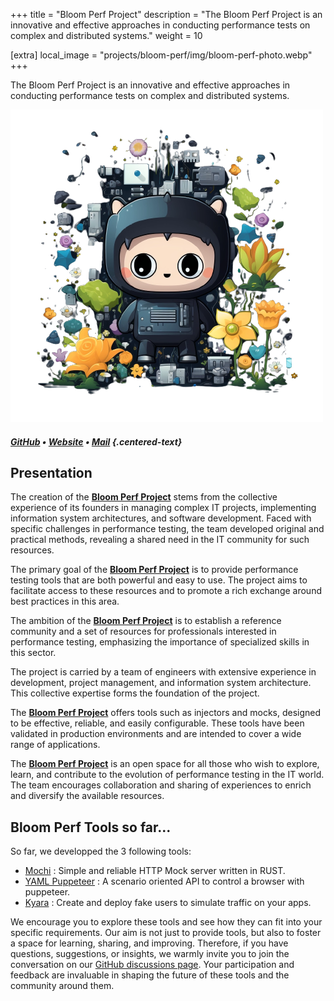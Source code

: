 +++
title = "Bloom Perf Project"
description = "The Bloom Perf Project is an innovative and effective approaches in conducting performance tests on complex and distributed systems."
weight = 10

[extra]
local_image = "projects/bloom-perf/img/bloom-perf-photo.webp"
+++

The Bloom Perf Project is an innovative and effective approaches in conducting performance tests on complex and distributed systems.

![Bloom Perf Project logo](img/bloom-perf-logo.png)
##### [GitHub](https://github.com/bloom-perf) • [Website](https://www.bloom-perf.org/) • [Mail](mailto:contact@bloom-perf.org) {.centered-text}

## Presentation
The creation of the [**Bloom Perf Project**][bloom-perf] stems from the collective experience of its founders in managing complex IT projects, implementing information system architectures, and software development. Faced with specific challenges in
performance testing, the team developed original and practical methods, revealing a shared need in the IT community
for such resources.


The primary goal of the [**Bloom Perf Project**](https://www.bloom-perf.org) is to provide performance testing tools that are both powerful and easy to use. The project aims to facilitate access to these resources and to promote a rich exchange around best practices in
this area.


The ambition of the [**Bloom Perf Project**](https://www.bloom-perf.org) is to establish a reference community and a set of resources for professionals interested in performance testing, emphasizing the importance of specialized skills in this sector.


The project is carried by a team of engineers with extensive experience in development, project management, and
information system architecture. This collective expertise forms the foundation of the project.


The [**Bloom Perf Project**](https://www.bloom-perf.org) offers tools such as injectors and mocks, designed to be effective, reliable, and easily configurable. These tools have been validated in production environments and are intended to cover a wide range of
applications.


The [**Bloom Perf Project**](https://www.bloom-perf.org) is an open space for all those who wish to explore, learn, and contribute to the evolution of performance testing in the IT world. The team encourages collaboration and sharing of experiences to enrich and
diversify the available resources.

## Bloom Perf Tools so far...
So far, we developped the 3 following tools:

  - [Mochi](https://www.bloom-perf.org/tools/mochi/) : Simple and reliable HTTP Mock server written in RUST.
  - [YAML Puppeteer](https://www.bloom-perf.org/tools/yaml-ppt/) : A scenario oriented API to control a browser with puppeteer.
  - [Kyara](https://www.bloom-perf.org/tools/kyara/) : Create and deploy fake users to simulate traffic on your apps.

  We encourage you to explore these tools and see how they can fit into your specific requirements. Our aim is not just to provide tools, but also to foster a space for learning, sharing, and improving. Therefore, if you have questions, suggestions, or insights, we warmly invite you to join the conversation on our [GitHub discussions page](https://github.com/orgs/Bloom-Perf/discussions). Your participation and feedback are invaluable in shaping the future of these tools and the community around them.


[bloom-perf]: https://www.bloom-perf.org